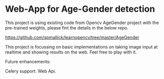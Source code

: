 <h1>Web-App for Age-Gender detection</h1>

This project is using existing code from Opencv AgeGender project with the pre-trained weights, please fint the details in the below repo.

https://github.com/spmallick/learnopencv/tree/master/AgeGender

This project is focussing on basic implementations on taking image input at realtime and showing results on the web. Feel free to play with it.


Future enhancements: 

Celery support.
Web Api.

